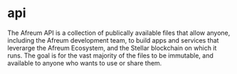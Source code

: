 # api
The Afreum API is a collection of publically available files that allow anyone, including the Afreum development team, to build apps and services that leverarge the Afreum Ecosystem, and the Stellar blockchain on which it runs. The goal is for the vast majority of the files to be immutable, and available to anyone who wants to use or share them. 
